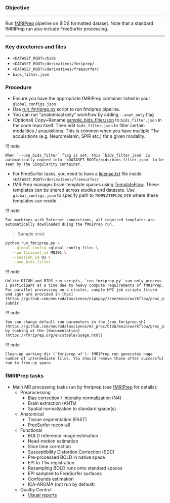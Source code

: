 ### Objective

---

Run [fMRIPrep](https://fmriprep.org/en/stable/) pipeline on BIDS formatted dataset. Note that a standard fMRIPrep run also include FreeSurfer processing.
   
---

### Key directories and files

- `<DATASET_ROOT>/bids`
- `<DATASET_ROOT>/derivatives/fmriprep/`
- `<DATASET_ROOT>/derivatives/freesurfer/`
- `bids_filter.json`

### Procedure

- Ensure you have the appropriate fMRIPrep container listed in your `global_configs.json` 
- Use [run_fmriprep.py](https://github.com/neurodatascience/nipoppy/blob/main/workflow/proc_pipe/fmriprep/run_fmriprep.py) script to run fmriprep pipeline. 
- You can run "anatomical only" workflow by adding `--anat_only` flag
- (Optional) Copy+Rename [sample_bids_filter.json](https://github.com/neurodatascience/nipoppy/blob/main/workflow/proc_pipe/fmriprep/sample_bids_filter.json) to `bids_filter.json` in the code repo itself. Then edit `bids_filter.json` to filter certain modalities / acquisitions. This is common when you have multiple T1w acquisitions (e.g. Neuromelanin, SPIR etc.) for a given modality. 

!!! note

    When `--use_bids_filter` flag is set, this `bids_filter.json` is automatically copied into `<DATASET_ROOT>/bids/bids_filter.json` to be seen by the Singularity container.


- For FreeSurfer tasks, you need to have a [license.txt](https://surfer.nmr.mgh.harvard.edu/fswiki/License) file inside `<DATASET_ROOT>/derivatives/freesurfer/`
- fMRIPrep manages brain-template spaces using [TemplateFlow](https://fmriprep.org/en/stable/spaces.html). These templates can be shared across studies and datasets. Use `global_configs.json` to specify path to `TEMPLATEFLOW_DIR` where these templates can reside. 
   
   
!!! note

    For machines with Internet connections, all required templates are automatically downloaded duing the fMRIPrep run.
    
> Sample cmd:
```bash
python run_fmriprep.py \
   --global_config <global_config_file> \
   --participant_id MNI01 \
   --session_id 01 \
   --use_bids_filter 
```

!!! note

    Unlike DICOM and BIDS run scripts, `run_fmriprep.py` can only process 1 participant at a time due to heavy compute requirements of fMRIPrep. For parallel processing on a cluster, sample HPC job scripts (slurm and sge) are provided in [hpc](https://github.com/neurodatascience/nipoppy/tree/main/workflow/proc_pipe/fmriprep/scripts/hpc) subdir. 


!!! note

    You can change default run parameters in the [run_fmriprep.sh](https://github.com/neurodatascience/mr_proc/blob/main/workflow/proc_pipe/fmriprep/scripts/run_fmriprep.sh) by looking at the [documentation](https://fmriprep.org/en/stable/usage.html)

!!! note

    Clean-up working dir (`fmriprep_wf`): fMRIPrep run generates huge number of intermediate files. You should remove those after successful run to free-up space.


### fMRIPrep tasks
   - Main MR processing tasks run by fmriprep (see [fMRIPrep](https://fmriprep.org/en/stable/) for details):
      - Preprocessing
         - Bias correction / Intensity normalization (N4)
         - Brain extraction (ANTs)
         - Spatial normalization to standard space(s)
      - Anatomical
         - Tissue segmentation (FAST)
         - FreeSurfer recon-all
      - Functional
         - BOLD reference image estimation
         - Head-motion estimation
         - Slice time correction
         - Susceptibility Distortion Correction (SDC)
         - Pre-processed BOLD in native space
         - EPI to T1w registration
         - Resampling BOLD runs onto standard spaces
         - EPI sampled to FreeSurfer surfaces
         - Confounds estimation
         - ICA-AROMA (not run by default)
      - Qualtiy Control
         - [Visual reports](https://fmriprep.org/en/stable/outputs.html#visual-reports)